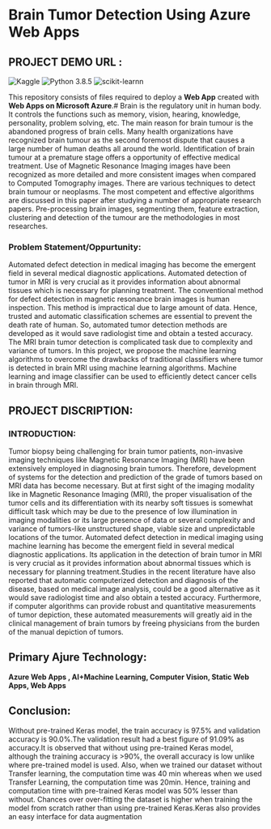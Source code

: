 # **Brain Tumor Detection Using Azure Web Apps** 

## PROJECT DEMO URL : 

![Kaggle](https://img.shields.io/badge/Dataset-Kaggle-blue.svg) ![Python 3.8.5](https://img.shields.io/badge/Python-3.6-brightgreen.svg) ![scikit-learnn](https://img.shields.io/badge/Library-Scikit_Learn-orange.svg)

This repository consists of files required to deploy a **Web App** created with **Web Apps on Microsoft Azure**.# Brain is the regulatory unit in human body. It controls the functions such as memory, vision, hearing, knowledge, personality, problem solving, etc. The main reason for brain tumour is the abandoned progress of brain cells. Many health organizations have recognized brain tumour as the second foremost dispute that causes a large number of human deaths all around the world. Identification of brain tumour at a premature stage offers a opportunity of effective medical treatment. Use of Magnetic Resonance Imaging images have been recognized as more detailed and more consistent images when compared to Computed Tomography images. There are various techniques to detect brain tumour or neoplasms. The most competent and effective algorithms are discussed in this paper after studying a number of appropriate research papers. Pre-processing brain images, segmenting them, feature extraction, clustering and detection of the tumour are the methodologies in most researches.

### Problem Statement/Oppurtunity:

Automated defect detection in medical imaging has become the emergent field in several
medical diagnostic applications. Automated detection of tumor in MRI is very crucial as it
provides information about abnormal tissues which is necessary for planning treatment. The
conventional method for defect detection in magnetic resonance brain images is human
inspection. This method is impractical due to large amount of data. Hence, trusted and automatic
classification schemes are essential to prevent the death rate of human. So, automated tumor
detection methods are developed as it would save radiologist time and obtain a tested accuracy.
The MRI brain tumor detection is complicated task due to complexity and variance of tumors. In
this project, we propose the machine learning algorithms to overcome the drawbacks of
traditional classifiers where tumor is detected in brain MRI using machine learning algorithms.
Machine learning and image classifier can be used to efficiently detect cancer cells in brain
through MRI.

## PROJECT DISCRIPTION:

### INTRODUCTION:

Tumor biopsy being challenging for brain tumor patients, non-invasive imaging
techniques like Magnetic Resonance Imaging (MRI) have been extensively employed in
diagnosing brain tumors. Therefore, development of systems for the detection and prediction of
the grade of tumors based on MRI data has become necessary. But at first sight of the imaging
modality like in Magnetic Resonance Imaging (MRI), the proper visualisation of the tumor cells
and its differentiation with its nearby soft tissues is somewhat difficult task which may be due to
the presence of low illumination in imaging modalities or its large presence of data or several
complexity and variance of tumors-like unstructured shape, viable size and unpredictable
locations of the tumor.
Automated defect detection in medical imaging using machine learning has become the
emergent field in several medical diagnostic applications. Its application in the detection of brain
tumor in MRI is very crucial as it provides information about abnormal tissues which is
necessary for planning treatment.Studies in the recent literature have also reported that automatic
computerized detection and diagnosis of the disease, based on medical image analysis, could be
a good alternative as it would save radiologist time and also obtain a tested accuracy.
Furthermore, if computer algorithms can provide robust and quantitative measurements of tumor
depiction, these automated measurements will greatly aid in the clinical management of brain
tumors by freeing physicians from the burden of the manual depiction of tumors.





## Primary Ajure Technology:

**Azure Web Apps , AI+Machine Learning, Computer Vision, Static Web Apps, Web Apps**

## Conclusion:

Without pre-trained Keras model, the train accuracy is 97.5% and validation accuracy is
90.0%.The validation result had a best figure of 91.09% as accuracy.It is observed that without
using pre-trained Keras model, although the training accuracy is >90%, the overall accuracy is
low unlike where pre-trained model is used.
Also, when we trained our dataset without Transfer learning, the computation time was
40 min whereas when we used Transfer Learning, the computation time was 20min. Hence,
training and computation time with pre-trained Keras model was 50% lesser than without.
Chances over over-fitting the dataset is higher when training the model from scratch
rather than using pre-trained Keras.Keras also provides an easy interface for data augmentation

